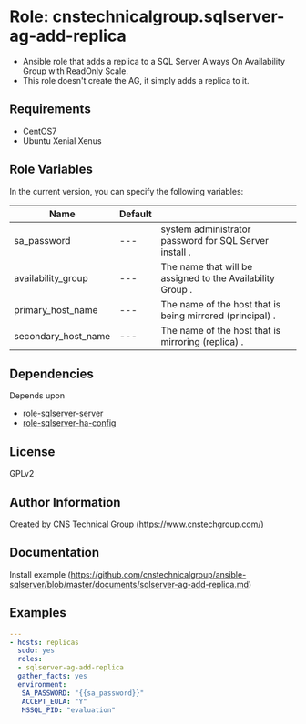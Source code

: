Role: cnstechnicalgroup.sqlserver-ag-add-replica
========

* Ansible role that adds a replica to a SQL Server Always On Availability Group with ReadOnly Scale. 
* This role doesn't create the AG, it simply adds a replica to it. 

Requirements
------------

* CentOS7 
* Ubuntu Xenial Xenus


Role Variables
--------------

In the current version, you can specify the following variables:

| Name                  | Default |                                                               |
|-----------------------|---------|---------------------------------------------------------------|
| sa_password           |   ---   | system administrator password for SQL Server install        . |
| availability_group    |   ---   | The name that will be assigned to the Availability Group    . |
| primary_host_name     |   ---   | The name of the host that is being mirrored (principal)     . |
| secondary_host_name   |   ---   | The name of the host that is mirroring (replica)            . |


Dependencies
------------

Depends upon 

* [role-sqlserver-server](https://github.com/cnstechnicalgroup/role-sqlserver-server)
* [role-sqlserver-ha-config](https://github.com/cnstechnicalgroup/role-sqlserver-ha-config)



License
-------

GPLv2

Author Information
------------------

Created by CNS Technical Group (https://www.cnstechgroup.com/)

Documentation
------------------

Install example (https://github.com/cnstechnicalgroup/ansible-sqlserver/blob/master/documents/sqlserver-ag-add-replica.md)



Examples
--------

```yaml
---
- hosts: replicas
  sudo: yes
  roles: 
  - sqlserver-ag-add-replica
  gather_facts: yes
  environment:
   SA_PASSWORD: "{{sa_password}}"
   ACCEPT_EULA: "Y"
   MSSQL_PID: "evaluation"
```

